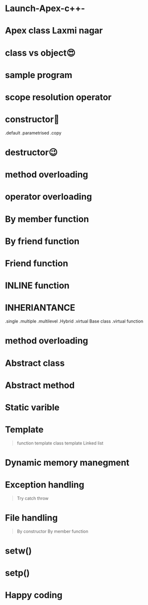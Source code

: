 # Launch-Apex-c++-

# Apex class Laxmi nagar

# class vs object😍

# sample program
# scope resolution operator

# constructor🙂

 .default
 .parametrised
 .copy
 
 
 
 # destructor😉
 # method overloading 
 # operator overloading
 
 
 # By member function
 # By friend function


# Friend function 
# INLINE function
# INHERIANTANCE
.single
.multiple
.multilevel
.Hybrid
.virtual Base class
.virtual function
# method overloading
# Abstract class
# Abstract method
# Static varible
# Template
   >function template
   >class template
   >Linked list
# Dynamic memory manegment
# Exception handling
>Try
>catch
>throw

# File handling
>By constructor
>By member function



# setw()
# setp()
# Happy coding
